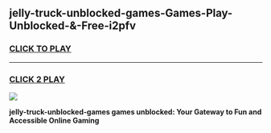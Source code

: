 
## jelly-truck-unblocked-games-Games-Play-Unblocked-&-Free-i2pfv
<h3>
<a href="https://premium76.site?title=jelly-truck-unblocked-games&ref=24A">CLICK TO PLAY</a></h3>
<hr>

<h3>
<a href="https://premium76.site?title=jelly-truck-unblocked-games&ref=24A">CLICK 2 PLAY</a>
  
</h3>

<a href="https://premium76.site?title=jelly-truck-unblocked-games&ref=24A"><img src="https://clearcache.store/games.png"></a>


**jelly-truck-unblocked-games games unblocked: Your Gateway to Fun and Accessible Online Gaming**
